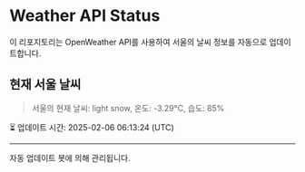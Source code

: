 
# Weather API Status

이 리포지토리는 OpenWeather API를 사용하여 서울의 날씨 정보를 자동으로 업데이트합니다.

## 현재 서울 날씨
> 서울의 현재 날씨: light snow, 온도: -3.29°C, 습도: 85%

⏳ 업데이트 시간: 2025-02-06 06:13:24 (UTC)

---
자동 업데이트 봇에 의해 관리됩니다.

